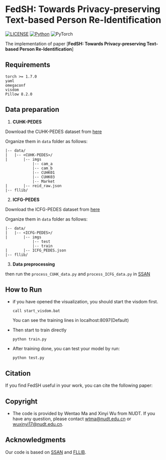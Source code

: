 # FedSH: Towards Privacy-preserving Text-based Person Re-Identification

[![LICENSE](https://img.shields.io/badge/license-Apache2.0-green)](https://github.com/littlexinyi/FedSH/blob/main/LICENSE)
[![Python](https://img.shields.io/badge/python-3.7-blue.svg)](https://www.python.org/)
![PyTorch](https://img.shields.io/badge/pytorch-1.11.0-%237732a8) 

The implementation of paper [**FedSH: Towards Privacy-preserving Text-based Person Re-Identification**]


## Requirements

```
torch >= 1.7.0
yaml
omegaconf
visdom
Pillow 8.2.0
```
## Data preparation

1.  **CUHK-PEDES**

  Download the CUHK-PEDES dataset from [here](https://github.com/ShuangLI59/Person-Search-with-Natural-Language-Description) 
   
  Organize them in `data` folder as follows:
   ~~~
   |-- data/
   |   |-- <CUHK-PEDES>/
   |       |-- imgs
               |-- cam_a
               |-- cam_b
               |-- CUHK01
               |-- CUHK03
               |-- Market
   |       |-- reid_raw.json
   |-- fllib/
   ~~~
 

2.  **ICFG-PEDES**

  Download the ICFG-PEDES dataset from [here](https://github.com/zifyloo/SSAN)   


   Organize them in `data` folder as follows:

   ~~~
   |-- data/
   |   |-- <ICFG-PEDES>/
   |       |-- imgs
               |-- test
               |-- train 
   |       |-- ICFG_PEDES.json
   |-- fllib/
   ~~~
3. **Data preprocessing**

then run the `process_CUHK_data.py` and `process_ICFG_data.py` in [SSAN](https://github.com/zifyloo/SSAN)


## How to Run

* if you have opened the visualization, you should start the visdom first.

  ```
  call start_visdom.bat
  ```

  You can see the training lines in localhost:8097(Default)

* Then start to train directly

    ```
    python train.py
    ```
* After training done, you can test your model by run:

    ```
    python test.py
    ```

## Citation
If you find FedSH useful in your work, you can cite the following paper:


## Copyright
* The code is provided by Wentao Ma and Xinyi Wu from NUDT. If you have any question, please contact wtma@nudt.edu.cn or wuxinyi17@nudt.edu.cn.

## Acknowledgments

Our code is based on [SSAN](https://github.com/zifyloo/SSAN) and [FLLIB](https://github.com/zenghui9977/FLLIB_develop).